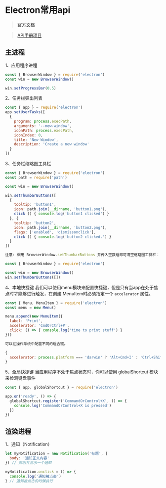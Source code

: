 # Electron常用api
> [官方文档](https://electronjs.org/docs)

> [API手册项目](https://github.com/demopark/electron-api-demos-Zh_CN)
## 主进程
1、应用程序进程
```javascript
const { BrowserWindow } = require('electron')
const win = new BrowserWindow()

win.setProgressBar(0.5)
```

2、任务栏弹出列表
```javascript
const { app } = require('electron')
app.setUserTasks([
  {
    program: process.execPath,
    arguments: '--new-window',
    iconPath: process.execPath,
    iconIndex: 0,
    title: 'New Window',
    description: 'Create a new window'
  }
])
```

3、任务栏缩略图工具栏
```javascript
const { BrowserWindow } = require('electron')
const path = require('path')

const win = new BrowserWindow()

win.setThumbarButtons([
  {
    tooltip: 'button1',
    icon: path.join(__dirname, 'button1.png'),
    click () { console.log('button1 clicked') }
  }, {
    tooltip: 'button2',
    icon: path.join(__dirname, 'button2.png'),
    flags: ['enabled', 'dismissonclick'],
    click () { console.log('button2 clicked.') }
  }
])

注意: 调用 BrowserWindow.setThumbarButtons 并传入空数组即可清空缩略图工具栏：

const { BrowserWindow } = require('electron')

const win = new BrowserWindow()
win.setThumbarButtons([])
```

4、本地快捷键
我们可以使用menu模块来配置快捷键，但是只有当app在处于焦点时才能够进行触发，在创建 MenuItem时必须指定一个 `accelerator` 属性。
```javascript
const { Menu, MenuItem } = require('electron')
const menu = new Menu()

menu.append(new MenuItem({
  label: 'Print',
  accelerator: 'CmdOrCtrl+P',
  click: () => { console.log('time to print stuff') }
}))

可以在操作系统中配置不同的组合键。

{
  accelerator: process.platform === 'darwin' ? 'Alt+Cmd+I' : 'Ctrl+Shift+I'
}
```

5、全局快捷键
当应用程序不处于焦点状态时，你可以使用 globalShortcut 模块来检测键盘事件
```javascript
const { app, globalShortcut } = require('electron')

app.on('ready', () => {
  globalShortcut.register('CommandOrControl+X', () => {
    console.log('CommandOrControl+X is pressed')
  })
})
```

## 渲染进程
1、通知（Notification）
```javascript
let myNotification = new Notification('标题', {
  body: '通知正文内容'
}) // 声明并显示一个通知

myNotification.onclick = () => {
  console.log('通知被点击')
} // 通知被点击的时候执行
```

